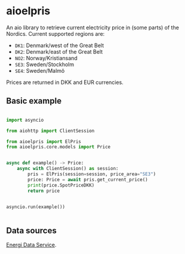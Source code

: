 # aioelpris

An aio library to retrieve current electricity price in (some parts) of the Nordics. Current supported regions are:

- `DK1`: Denmark/west of the Great Belt
- `DK2`: Denmark/east of the Great Belt
- `NO2`: Norway/Kristiansand
- `SE3`: Sweden/Stockholm
- `SE4`: Sweden/Malmö

Prices are returned in DKK and EUR currencies.

## Basic example

```python

import asyncio

from aiohttp import ClientSession

from aioelpris import ElPris
from aioelpris.core.models import Price


async def example() -> Price:
    async with ClientSession() as session:
        pris = ElPris(session=session, price_area="SE3")
        price: Price = await pris.get_current_price()
        print(price.SpotPriceDKK)
        return price


asyncio.run(example())



```

## Data sources

[Energi Data Service](https://www.energidataservice.dk/tso-electricity/Elspotprices).
